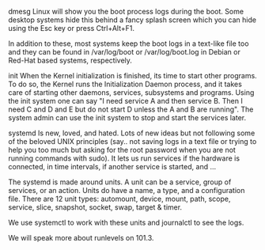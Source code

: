 dmesg
Linux will show you the boot process logs during the boot. Some desktop systems hide this behind a fancy splash screen which you can hide using the Esc key or press Ctrl+Alt+F1.

In addition to these, most systems keep the boot logs in a text-like file too and they can be found in /var/log/boot or /var/log/boot.log in Debian or Red-Hat based systems, respectively.

init
When the Kernel initialization is finished, its time to start other programs. To do so, the Kernel runs the Initialization Daemon process, and it takes care of starting other daemons, services, subsystems and programs. Using the init system one can say "I need service A and then service B. Then I need C and D and E but do not start D unless the A and B are running". The system admin can use the init system to stop and start the services later.

systemd
Is new, loved, and hated. Lots of new ideas but not following some of the beloved UNIX principles (say.. not saving logs in a text file or trying to help you too much but asking for the root password when you are not running commands with sudo). It lets us run services if the hardware is connected, in time intervals, if another service is started, and ...

The systemd is made around units. A unit can be a service, group of services, or an action. Units do have a name, a type, and a configuration file. There are 12 unit types: automount, device, mount, path, scope, service, slice, snapshot, socket, swap, target & timer.

We use systemctl to work with these units and journalctl to see the logs.

We will speak more about runlevels on 101.3.